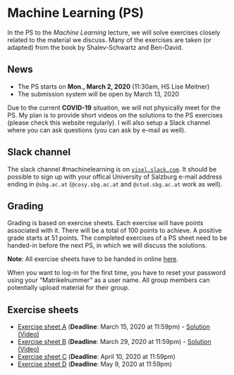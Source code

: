# Machine Learning (PS)

In the PS to the *Machine Learning* lecture, we will solve exercises closely
related to the material we discuss. Many of the exercises are taken (or adapted) from the book by Shalev-Schwartz and Ben-David.

## News

- The PS starts on **Mon., March 2, 2020** (11:30am, HS Lise Meitner)
- The submission system will be open by March 13, 2020

Due to the current **COVID-19** situation, we will not physically meet for the PS. My plan is to provide short videos on the solutions to the PS exercises (please check this website regularly). I will also setup a Slack channel where you can ask questions (you can ask by e-mail as well).

## Slack channel

The slack channel #machinelearning is on [`visel.slack.com`](https://visel.slack.com). It should be possible to sign up with your
offical University of Salzburg e-mail address ending in
`@sbg.ac.at` (`@cosy.sbg.ac.at` and `@stud.sbg.ac.at` work as well).

## Grading

Grading is based on exercise sheets. Each exercise will have points associated
with it. There will be a total of 100 points to achieve. A positive grade starts
at 51 points. The completed exercises of a PS sheet need to be handed-in before the next PS, in which we will discuss the solutions.

**Note**: All exercise sheets have to be handed in online [here](https://abgaben.cosy.sbg.ac.at/).

When you want to log-in for the first time, you have to reset your password using your “Matrikelnummer” as a user name. All group members can potentially upload material for their group.

## Exercise sheets

- [Exercise sheet A](ex1.1.2020.pdf) (**Deadline**: March 15, 2020 at 11:59pm) - [Solution (Video)](https://drive.google.com/open?id=1A7h76FPtgSy_KGNPhbkDVD9vaQ-ig6iB)
- [Exercise sheet B](ex1.2.2020.pdf) (**Deadline**: March 29, 2020 at 11:59pm) - [Solution (Video)](https://drive.google.com/open?id=1W66Ul9KaYS1WsmYLllHdqYZnSWdJxG58)
- [Exercise sheet C](ex3.2020.pdf) (**Deadline**: April 10, 2020 at 11:59pm)
- [Exercise sheet D](ex4.2020.pdf) (**Deadline**: May 9, 2020 at 11:59pm)

